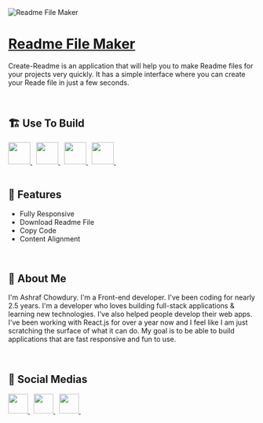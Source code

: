 
<img src="https://firebasestorage.googleapis.com/v0/b/next-firebase-857d1.appspot.com/o/create-readme.png?alt=media&token=9de80e7f-5108-45cc-88e6-ddcd95b39313" alt="Readme File Maker" />

<a href="https://readme-file-maker.vercel.app/" target="_blank">
<h1 align="left">Readme File Maker</h1>
</a>


<p align="left">Create-Readme is an application that will help you to make Readme files for your projects very quickly. It has a simple interface where you can create your Reade file in just a few seconds.</p>

<br />


<h2 align="left">🏗️ Use To Build</h2>
<div align="left">

<a href="https://github.com/" target="_blank">
<img
  src="https://raw.githubusercontent.com/danielcranney/readme-generator/main/public/icons/skills/javascript-colored.svg"
  width="45px"
/>
</a>&nbsp

<a href="https://github.com/" target="_blank">
<img
  src="https://raw.githubusercontent.com/danielcranney/readme-generator/main/public/icons/skills/nextjs-colored.svg"
  width="45px"
/>
</a>&nbsp

<a href="https://github.com/" target="_blank">
<img
  src="https://raw.githubusercontent.com/danielcranney/readme-generator/main/public/icons/skills/tailwindcss-colored.svg"
  width="45px"
/>
</a>&nbsp

<a href="https://github.com/" target="_blank">
<img
  src="https://raw.githubusercontent.com/danielcranney/readme-generator/main/public/icons/skills/figma-colored.svg"
  width="45px"
/>
</a>&nbsp

</div>

<br />


<h2 align="left">🚀 Features</h2>
<ul align="left">
<li>Fully Responsive</li><li>Download Readme File</li><li>Copy Code</li><li>Content Alignment</li>
</ul>

<br />


<h2 align="left">👦 About Me</h2>
<p align="left">I'm Ashraf Chowdury. I'm a Front-end developer. I've been coding for nearly 2.5 years. I'm a developer who loves building full-stack applications & learning new technologies. I've also helped people develop their web apps. I've been working with React.js for over a year now and I feel like I am just scratching the surface of what it can do. My goal is to be able to build applications that are fast responsive and fun to use.</p>

<br />


<h2 align="left">🔗 Social Medias</h2>
<div align="left">

<a href="https://twitter.com/Ashraf_365" target="_blank">
<img
  src="https://img.icons8.com/color/144/twitter"
  width="40px"
/>
</a>&nbsp

<a href="https://www.linkedin.com/in/ashraf-chowdury-297301206/" target="_blank">
<img
  src="https://img.icons8.com/color/144/linkedin"
  width="40px"
/>
</a>&nbsp

<a href="https://ashrafchowdury09.hashnode.dev/" target="_blank">
<img
  src="https://img.icons8.com/color/144/hashnode"
  width="40px"
/>
</a>&nbsp




